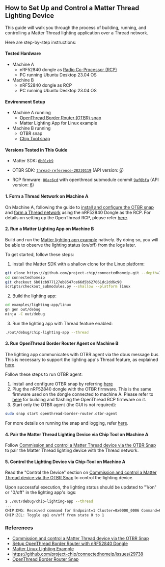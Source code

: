 ## How to Set Up and Control a Matter Thread Lighting Device

This guide will walk you through the process of building, running, and controlling a Matter Thread lighting application over a Thread network. 

Here are step-by-step instructions:

#### Tested Hardware
- Machine A
  - nRF52840 dongle as [Radio Co-Processor (RCP)](https://openthread.io/platforms/co-processor#radio_co-processor_rcp)
  - PC running Ubuntu Desktop 23.04 OS
- Machine B
  - nRF52840 dongle as RCP
  - PC running Ubuntu Desktop 23.04 OS
 
#### Environment Setup
- Machine A running
  - [OpenThread Border Router (OTBR) snap](https://snapcraft.io/openthread-border-router)
  - Matter Lighting App for Linux example
- Machine B running
  - OTBR snap
  - [Chip Tool snap](https://snapcraft.io/chip-tool)

#### Versions Tested in This Guide
- Matter SDK: [`6b01cb9`](https://github.com/project-chip/connectedhomeip/commit/6b01cb977127eb8547ce66d5b627061dc2dd6c90)
- OTBR SDK: [`thread-reference-20230119`](https://github.com/openthread/ot-br-posix/tree/thread-reference-20230119)
(API version: [6](https://github.com/openthread/openthread/blob/thread-reference-20230119/src/lib/spinel/spinel.h#L380))

- RCP firmware: [`00ac6cd`](https://github.com/openthread/ot-nrf528xx/tree/00ac6cd0137a4f09288b455bf8d7aa72d74062d1)
with openthread submodule commit [`9af0bfa`](https://github.com/openthread/openthread/tree/9af0bfa60e373d81a5576b298d6664045870a375)
(API version: [6](https://github.com/openthread/openthread/blob/9af0bfa60e373d81a5576b298d6664045870a375/src/lib/spinel/spinel.h#L420))

#### 1. Form a Thread Network on Machine A
On Machine A, following the guide to [install and configure the OTBR snap](https://github.com/canonical/openthread-border-router-snap/wiki/Commission-and-control-a-Matter-Thread-device-via-the-OTBR-Snap#install-and-configure-the-otbr-snap) 
and [form a Thread network](https://github.com/canonical/openthread-border-router-snap/wiki/Commission-and-control-a-Matter-Thread-device-via-the-OTBR-Snap#form-a-thread-network) 
using the nRF52840 Dongle as the RCP. For details on setting up the OpenThread RCP, 
please refer [here](https://github.com/canonical/openthread-border-router-snap/wiki/Setup-OpenThread-Border-Router-with-nRF52840-Dongle#build-and-flash-rcp-firmware-on-nrf52480-dongle).

#### 2. Run a Matter Lighting App on Machine B

Build and run the [Matter lighting app example](https://github.com/project-chip/connectedhomeip/tree/6b01cb977127eb8547ce66d5b627061dc2dd6c90/examples/lighting-app/linux) natively. By doing so, you will be able to observe the lighting status (on/off) from the logs later.

To get started, follow these steps:

1. Install the Matter SDK with a shallow clone for the Linux platform:
```bash
git clone https://github.com/project-chip/connectedhomeip.git --depth=1
cd connectedhomeip
git checkout 6b01cb977127eb8547ce66d5b627061dc2dd6c90
scripts/checkout_submodules.py --shallow --platform linux
```

2. Build the lighting app:
```bash
cd examples/lighting-app/linux
gn gen out/debug
ninja -C out/debug
```

3. Run the lighting app with Thread feature enabled:
```bash
./out/debug/chip-lighting-app --thread
```

#### 3. Run OpenThread Border Router Agent on Machine B

The lighting app communicates with OTBR agent via the dbus message bus. This is necessary to support the lighting app's Thread feature, as explained
[here](https://github.com/project-chip/connectedhomeip/tree/6b01cb977127eb8547ce66d5b627061dc2dd6c90/examples/lighting-app/linux#commandline-arguments).

Follow these steps to run OTBR agent:

1. Install and configure OTBR snap by referring [here](https://github.com/canonical/openthread-border-router-snap#readme)
2. Plug the nRF52840 dongle with the OTBR firmware. This is the same firmware used on the dongle connected to machine A. Please refer to [here](https://github.com/canonical/openthread-border-router-snap/wiki/Setup-OpenThread-Border-Router-with-nRF52840-Dongle#build-and-flash-rcp-firmware-on-nrf52480-dongle) for building and flashing the OpenThread RCP firmware on it.
3. Start only the OTBR agent (the GUI is not required):
```bash
sudo snap start openthread-border-router.otbr-agent
```

For more details on running the snap and logging, refer [here](https://github.com/canonical/openthread-border-router-snap#run).

#### 4. Pair the Matter Thread Lighting Device via Chip Tool on Machine A
Follow
[Commission and control a Matter Thread device via the OTBR Snap](https://github.com/canonical/openthread-border-router-snap/wiki/Commission-and-control-a-Matter-Thread-device-via-the-OTBR-Snap#pair-the-thread-lighting-device)
to pair the Matter Thread lighting device with the Thread network.

#### 5. Control the Lighting Device via Chip-Tool on Machine A
Read the "Control the Device" section on [Commission and control a Matter Thread device via the OTBR Snap](https://github.com/canonical/openthread-border-router-snap/wiki/Commission-and-control-a-Matter-Thread-device-via-the-OTBR-Snap#control-the-device) 
to control the lighting device.

Upon successful execution, the lighting status should be updated to "1/on" or "0/off" in the lighting app's logs:
```bash
$ ./out/debug/chip-lighting-app --thread
...
CHIP:DMG: Received command for Endpoint=1 Cluster=0x0000_0006 Command=0x0000_0002
CHIP:ZCL: Toggle ep1 on/off from state 0 to 1
```

### References
- [Commission and control a Matter Thread device via the OTBR Snap](https://github.com/canonical/openthread-border-router-snap/wiki/Commission-and-control-a-Matter-Thread-device-via-the-OTBR-Snap)
- [Setup OpenThread Border Router with nRF52840 Dongle](https://github.com/canonical/openthread-border-router-snap/wiki/Setup-OpenThread-Border-Router-with-nRF52840-Dongle)
- [Matter Linux Lighting Example](https://github.com/project-chip/connectedhomeip/tree/6b01cb977127eb8547ce66d5b627061dc2dd6c90/examples/lighting-app/linux#chip-linux-lighting-example)
- https://github.com/project-chip/connectedhomeip/issues/29738
- [OpenThread Border Router Snap](https://github.com/canonical/openthread-border-router-snap#readme)
  
